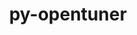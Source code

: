 ---
title: "py-opentuner"
layout: cache
categories: [package, develop]
meta: {"versions": ["0.8.7"], "compilers": ["gcc@=11.1.0", "gcc@=11.4.0", "gcc@=9.4.0", "oneapi@=2023.2.0"], "oss": ["ubuntu20.04"], "platforms": ["linux"], "targets": ["aarch64", "neoverse_v1", "ppc64le", "x86_64_v3"], "stacks": ["e4s", "e4s-arm", "e4s-neoverse_v1", "e4s-oneapi", "e4s-power", "root"], "num_specs": 22, "num_specs_by_stack": {"root": 22, "e4s-arm": 6, "e4s-neoverse_v1": 4, "e4s-power": 5, "e4s": 4, "e4s-oneapi": 3}}
spec_details: [{"hash": "4acqj6jf65v32kxemmp7tboo7pbn2psn", "compiler": "gcc@=11.4.0", "versions": ["0.8.7"], "os": "ubuntu20.04", "platform": "linux", "target": "aarch64", "variants": ["build_system=python_pip"], "stacks": ["root", "e4s-arm"], "size": "-", "tarball": "https://binaries.spack.io/develop/build_cache/linux-ubuntu20.04-aarch64/gcc-11.4.0/py-opentuner-0.8.7/linux-ubuntu20.04-aarch64-gcc-11.4.0-py-opentuner-0.8.7-4acqj6jf65v32kxemmp7tboo7pbn2psn.spack"}, {"hash": "fj3ad4v74nwypx4gz5znhms5akz2vqxd", "compiler": "gcc@=11.4.0", "versions": ["0.8.7"], "os": "ubuntu20.04", "platform": "linux", "target": "aarch64", "variants": ["build_system=python_pip"], "stacks": ["root", "e4s-arm"], "size": "-", "tarball": "https://binaries.spack.io/develop/build_cache/linux-ubuntu20.04-aarch64/gcc-11.4.0/py-opentuner-0.8.7/linux-ubuntu20.04-aarch64-gcc-11.4.0-py-opentuner-0.8.7-fj3ad4v74nwypx4gz5znhms5akz2vqxd.spack"}, {"hash": "ndw2j33vfwhk7zgy5nni7m3p75m4fqo5", "compiler": "gcc@=11.4.0", "versions": ["0.8.7"], "os": "ubuntu20.04", "platform": "linux", "target": "aarch64", "variants": ["build_system=python_pip"], "stacks": ["root", "e4s-arm"], "size": "-", "tarball": "https://binaries.spack.io/develop/build_cache/linux-ubuntu20.04-aarch64/gcc-11.4.0/py-opentuner-0.8.7/linux-ubuntu20.04-aarch64-gcc-11.4.0-py-opentuner-0.8.7-ndw2j33vfwhk7zgy5nni7m3p75m4fqo5.spack"}, {"hash": "tno44ogy4fkogfyrptjhj67uhdfhjali", "compiler": "gcc@=11.4.0", "versions": ["0.8.7"], "os": "ubuntu20.04", "platform": "linux", "target": "aarch64", "variants": ["build_system=python_pip"], "stacks": ["root", "e4s-arm"], "size": "-", "tarball": "https://binaries.spack.io/develop/build_cache/linux-ubuntu20.04-aarch64/gcc-11.4.0/py-opentuner-0.8.7/linux-ubuntu20.04-aarch64-gcc-11.4.0-py-opentuner-0.8.7-tno44ogy4fkogfyrptjhj67uhdfhjali.spack"}, {"hash": "oupaidp6mw5lq4l3cnaeo6ri2bkedzlk", "compiler": "gcc@=11.4.0", "versions": ["0.8.7"], "os": "ubuntu20.04", "platform": "linux", "target": "aarch64", "variants": ["build_system=python_pip"], "stacks": ["root", "e4s-arm"], "size": "-", "tarball": "https://binaries.spack.io/develop/build_cache/linux-ubuntu20.04-aarch64/gcc-11.4.0/py-opentuner-0.8.7/linux-ubuntu20.04-aarch64-gcc-11.4.0-py-opentuner-0.8.7-oupaidp6mw5lq4l3cnaeo6ri2bkedzlk.spack"}, {"hash": "y226ootia4aw466n56rfkwel7pall7c6", "compiler": "gcc@=11.4.0", "versions": ["0.8.7"], "os": "ubuntu20.04", "platform": "linux", "target": "aarch64", "variants": ["build_system=python_pip"], "stacks": ["root", "e4s-arm"], "size": "-", "tarball": "https://binaries.spack.io/develop/build_cache/linux-ubuntu20.04-aarch64/gcc-11.4.0/py-opentuner-0.8.7/linux-ubuntu20.04-aarch64-gcc-11.4.0-py-opentuner-0.8.7-y226ootia4aw466n56rfkwel7pall7c6.spack"}, {"hash": "hjnj6vt5fq25znlcthjxozknqelfxsb6", "compiler": "gcc@=11.4.0", "versions": ["0.8.7"], "os": "ubuntu20.04", "platform": "linux", "target": "neoverse_v1", "variants": ["build_system=python_pip"], "stacks": ["e4s-neoverse_v1", "root"], "size": "-", "tarball": "https://binaries.spack.io/develop/build_cache/linux-ubuntu20.04-neoverse_v1/gcc-11.4.0/py-opentuner-0.8.7/linux-ubuntu20.04-neoverse_v1-gcc-11.4.0-py-opentuner-0.8.7-hjnj6vt5fq25znlcthjxozknqelfxsb6.spack"}, {"hash": "oqj7xi5j2kucg3shhaxmnpbqoyth7kc4", "compiler": "gcc@=11.4.0", "versions": ["0.8.7"], "os": "ubuntu20.04", "platform": "linux", "target": "neoverse_v1", "variants": ["build_system=python_pip"], "stacks": ["e4s-neoverse_v1", "root"], "size": "-", "tarball": "https://binaries.spack.io/develop/build_cache/linux-ubuntu20.04-neoverse_v1/gcc-11.4.0/py-opentuner-0.8.7/linux-ubuntu20.04-neoverse_v1-gcc-11.4.0-py-opentuner-0.8.7-oqj7xi5j2kucg3shhaxmnpbqoyth7kc4.spack"}, {"hash": "vd73td4kc27ixqfyu3nhijudvwun6qem", "compiler": "gcc@=11.4.0", "versions": ["0.8.7"], "os": "ubuntu20.04", "platform": "linux", "target": "neoverse_v1", "variants": ["build_system=python_pip"], "stacks": ["e4s-neoverse_v1", "root"], "size": "-", "tarball": "https://binaries.spack.io/develop/build_cache/linux-ubuntu20.04-neoverse_v1/gcc-11.4.0/py-opentuner-0.8.7/linux-ubuntu20.04-neoverse_v1-gcc-11.4.0-py-opentuner-0.8.7-vd73td4kc27ixqfyu3nhijudvwun6qem.spack"}, {"hash": "a6juryceiml3vxamb6cnxjlxfnpy2ehp", "compiler": "gcc@=11.4.0", "versions": ["0.8.7"], "os": "ubuntu20.04", "platform": "linux", "target": "neoverse_v1", "variants": ["build_system=python_pip"], "stacks": ["e4s-neoverse_v1", "root"], "size": "-", "tarball": "https://binaries.spack.io/develop/build_cache/linux-ubuntu20.04-neoverse_v1/gcc-11.4.0/py-opentuner-0.8.7/linux-ubuntu20.04-neoverse_v1-gcc-11.4.0-py-opentuner-0.8.7-a6juryceiml3vxamb6cnxjlxfnpy2ehp.spack"}, {"hash": "3nxvumq72nrxdtt2ftfbswg2mfkwh25v", "compiler": "gcc@=11.1.0", "versions": ["0.8.7"], "os": "ubuntu20.04", "platform": "linux", "target": "ppc64le", "variants": ["build_system=python_pip"], "stacks": ["e4s-power", "root"], "size": "-", "tarball": "https://binaries.spack.io/develop/build_cache/linux-ubuntu20.04-ppc64le/gcc-11.1.0/py-opentuner-0.8.7/linux-ubuntu20.04-ppc64le-gcc-11.1.0-py-opentuner-0.8.7-3nxvumq72nrxdtt2ftfbswg2mfkwh25v.spack"}, {"hash": "pzg2vlhkfcyptcdyfh5obwfx7i65souy", "compiler": "gcc@=9.4.0", "versions": ["0.8.7"], "os": "ubuntu20.04", "platform": "linux", "target": "ppc64le", "variants": ["build_system=python_pip"], "stacks": ["e4s-power", "root"], "size": "-", "tarball": "https://binaries.spack.io/develop/build_cache/linux-ubuntu20.04-ppc64le/gcc-9.4.0/py-opentuner-0.8.7/linux-ubuntu20.04-ppc64le-gcc-9.4.0-py-opentuner-0.8.7-pzg2vlhkfcyptcdyfh5obwfx7i65souy.spack"}, {"hash": "5iyoc6dxvx7nvq2iqrhkx4d4qpfuszn2", "compiler": "gcc@=9.4.0", "versions": ["0.8.7"], "os": "ubuntu20.04", "platform": "linux", "target": "ppc64le", "variants": ["build_system=python_pip"], "stacks": ["e4s-power", "root"], "size": "-", "tarball": "https://binaries.spack.io/develop/build_cache/linux-ubuntu20.04-ppc64le/gcc-9.4.0/py-opentuner-0.8.7/linux-ubuntu20.04-ppc64le-gcc-9.4.0-py-opentuner-0.8.7-5iyoc6dxvx7nvq2iqrhkx4d4qpfuszn2.spack"}, {"hash": "cjwpk5wffq72uu4yv3qekhqpeb4gwf4i", "compiler": "gcc@=9.4.0", "versions": ["0.8.7"], "os": "ubuntu20.04", "platform": "linux", "target": "ppc64le", "variants": ["build_system=python_pip"], "stacks": ["e4s-power", "root"], "size": "-", "tarball": "https://binaries.spack.io/develop/build_cache/linux-ubuntu20.04-ppc64le/gcc-9.4.0/py-opentuner-0.8.7/linux-ubuntu20.04-ppc64le-gcc-9.4.0-py-opentuner-0.8.7-cjwpk5wffq72uu4yv3qekhqpeb4gwf4i.spack"}, {"hash": "s4v6oxpjlczr7siefvqotomjnhekmdtk", "compiler": "gcc@=9.4.0", "versions": ["0.8.7"], "os": "ubuntu20.04", "platform": "linux", "target": "ppc64le", "variants": ["build_system=python_pip"], "stacks": ["e4s-power", "root"], "size": "-", "tarball": "https://binaries.spack.io/develop/build_cache/linux-ubuntu20.04-ppc64le/gcc-9.4.0/py-opentuner-0.8.7/linux-ubuntu20.04-ppc64le-gcc-9.4.0-py-opentuner-0.8.7-s4v6oxpjlczr7siefvqotomjnhekmdtk.spack"}, {"hash": "ck4nqmcfjzyfaupzu5zdmrxf6bgcur5s", "compiler": "gcc@=11.4.0", "versions": ["0.8.7"], "os": "ubuntu20.04", "platform": "linux", "target": "x86_64_v3", "variants": ["build_system=python_pip"], "stacks": ["root", "e4s"], "size": "-", "tarball": "https://binaries.spack.io/develop/build_cache/linux-ubuntu20.04-x86_64_v3/gcc-11.4.0/py-opentuner-0.8.7/linux-ubuntu20.04-x86_64_v3-gcc-11.4.0-py-opentuner-0.8.7-ck4nqmcfjzyfaupzu5zdmrxf6bgcur5s.spack"}, {"hash": "kjan7zeddxcrqyspnwj5zef75tcwrk35", "compiler": "gcc@=11.4.0", "versions": ["0.8.7"], "os": "ubuntu20.04", "platform": "linux", "target": "x86_64_v3", "variants": ["build_system=python_pip"], "stacks": ["root", "e4s"], "size": "-", "tarball": "https://binaries.spack.io/develop/build_cache/linux-ubuntu20.04-x86_64_v3/gcc-11.4.0/py-opentuner-0.8.7/linux-ubuntu20.04-x86_64_v3-gcc-11.4.0-py-opentuner-0.8.7-kjan7zeddxcrqyspnwj5zef75tcwrk35.spack"}, {"hash": "pkffuq6kp34gi3txapz7b62djdu5lvvt", "compiler": "gcc@=11.4.0", "versions": ["0.8.7"], "os": "ubuntu20.04", "platform": "linux", "target": "x86_64_v3", "variants": ["build_system=python_pip"], "stacks": ["root", "e4s"], "size": "-", "tarball": "https://binaries.spack.io/develop/build_cache/linux-ubuntu20.04-x86_64_v3/gcc-11.4.0/py-opentuner-0.8.7/linux-ubuntu20.04-x86_64_v3-gcc-11.4.0-py-opentuner-0.8.7-pkffuq6kp34gi3txapz7b62djdu5lvvt.spack"}, {"hash": "6njbs7epaqrqy4cwsiaj5n4r5hnjwq67", "compiler": "gcc@=11.4.0", "versions": ["0.8.7"], "os": "ubuntu20.04", "platform": "linux", "target": "x86_64_v3", "variants": ["build_system=python_pip"], "stacks": ["root", "e4s"], "size": "-", "tarball": "https://binaries.spack.io/develop/build_cache/linux-ubuntu20.04-x86_64_v3/gcc-11.4.0/py-opentuner-0.8.7/linux-ubuntu20.04-x86_64_v3-gcc-11.4.0-py-opentuner-0.8.7-6njbs7epaqrqy4cwsiaj5n4r5hnjwq67.spack"}, {"hash": "jwd6hdlxkki7rc6h34ercywwkfhaitod", "compiler": "oneapi@=2023.2.0", "versions": ["0.8.7"], "os": "ubuntu20.04", "platform": "linux", "target": "x86_64_v3", "variants": ["build_system=python_pip"], "stacks": ["e4s-oneapi", "root"], "size": "-", "tarball": "https://binaries.spack.io/develop/build_cache/linux-ubuntu20.04-x86_64_v3/oneapi-2023.2.0/py-opentuner-0.8.7/linux-ubuntu20.04-x86_64_v3-oneapi-2023.2.0-py-opentuner-0.8.7-jwd6hdlxkki7rc6h34ercywwkfhaitod.spack"}, {"hash": "ccu3u2aggwv75jg2dndtlmsvew2kue6z", "compiler": "oneapi@=2023.2.0", "versions": ["0.8.7"], "os": "ubuntu20.04", "platform": "linux", "target": "x86_64_v3", "variants": ["build_system=python_pip"], "stacks": ["e4s-oneapi", "root"], "size": "-", "tarball": "https://binaries.spack.io/develop/build_cache/linux-ubuntu20.04-x86_64_v3/oneapi-2023.2.0/py-opentuner-0.8.7/linux-ubuntu20.04-x86_64_v3-oneapi-2023.2.0-py-opentuner-0.8.7-ccu3u2aggwv75jg2dndtlmsvew2kue6z.spack"}, {"hash": "mybtp547ny5zmlj7cfhrxj42suwdduqe", "compiler": "oneapi@=2023.2.0", "versions": ["0.8.7"], "os": "ubuntu20.04", "platform": "linux", "target": "x86_64_v3", "variants": ["build_system=python_pip"], "stacks": ["e4s-oneapi", "root"], "size": "-", "tarball": "https://binaries.spack.io/develop/build_cache/linux-ubuntu20.04-x86_64_v3/oneapi-2023.2.0/py-opentuner-0.8.7/linux-ubuntu20.04-x86_64_v3-oneapi-2023.2.0-py-opentuner-0.8.7-mybtp547ny5zmlj7cfhrxj42suwdduqe.spack"}]
---